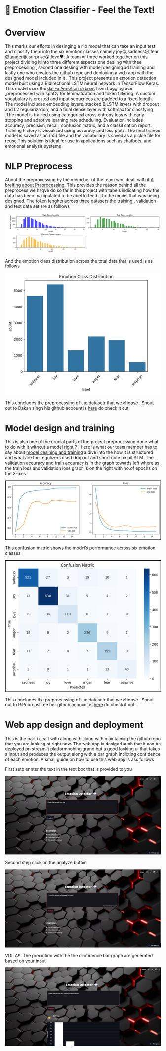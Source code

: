 # 🎯 Emotion Classifier - Feel the Text!
 
# Overview

This marks our efforts in desinging a nlp model that can take an input test and classify them into the six emotion classes namely joy😊,sadness😢,fear😨,anger😠,surprise😲,love❤️. A team of three worked together on this project dividing it into three different aspects one dealing with thee preprocessing , second one desling with model designing ad training and lastly one who creates the github repo and deploying a web app with the designed model included in it . This project presents an emotion detection model built using a Bidirectional LSTM neural network in TensorFlow Keras. This model uses the [dair-ai/emotion dataset](https://huggingface.co/datasets/dair-ai/emotion) from huggingface ,preprocessed with spaCy for lemmatization and token filtering. A custom vocabulary is created and input sequences are padded to a fixed length. The model includes embedding layers, stacked BiLSTM layers with dropout and L2 regularization, and a final dense layer with softmax for classfying .The model is trained using categorical cross entropy loss with early stopping and adaptive learning rate scheduling. Evaluation includes accuracy, precision, recall, confusion matrix, and a classification report. Training history is visualized using accuracy and loss plots. The final trained model is saved as an (h5) file and the vocabulary is saved as a pickle file for reuse.This solution is ideal for use in applications such as chatbots, and emotional analysis systems


# NLP Preprocess

About the preprocessing by the memeber of the team who dealt with it [A breifing about Preprocessing](https://docs.google.com/document/d/155r8F63NpeFQdOJJuy7jcSLpI0RqhAs02YyWSQBTnxo/edit?tab=t.0). This provides the reason behind all the preprocess we haqve do so far in this project with tabels indicating how the data has been manipulated to be abel to feed it to the model that was being designed. The token lenghts across three datasets the training , validation and test data set are as folllows


![Token lengths](https://github.com/Puneethv1357/EDP-0-to-ML/blob/da64b5109ced7cadf084392f6f9147c839cc68f0/images/Screenshot%202025-07-03%20175541.png)


And the emotion class distribution across the total data that is used is as follows 


![Class distribution](https://github.com/Puneethv1357/EDP-0-to-ML/blob/86409d940b51f171b79001fdcbe24773f5276487/images/emotion%20class%20distribution.png)

This concludes the preprocessing of the datasetr that we choose . Shout out to Daksh singh his github acoount is [here](https://github.com/D0905-ux) do check it out.

# Model design and training 
This is also one of the crucial parts of the project preprocessing done what to do with it without a model right ? . Here is what our team member has to say about [model desining and training](https://docs.google.com/document/d/1EOMEaN88uFxOhpIHro5SUKC20nWhUXK659GlZTBAy80/edit?addon_store&tab=t.0#heading=h.ilg8u4xwz13x) a dive into the how it is structured and what are the regulizers used dropout and short note on biLSTM. The validation accuracy and train accuracy is in the graph towards left where as the train loss and validation loss graph is on the right with no.of epochs on the X-axis

![graphs](https://github.com/Puneethv1357/EDP-0-to-ML/blob/0c86d4dabaadca4ba02e9e429bf0f5602b0d5e7d/images/plots.png)


This confusion matrix shows the model’s performance across six emotion classes 


![confusion matrix](https://github.com/Puneethv1357/EDP-0-to-ML/blob/725e9405409ec78d12d3168b55b70b46778a7ce8/images/Confusion%20matrix.png)

This concludes the preprocessing of the datasetr that we choose . Shout out to R.Poornashree her github acoount is [here](https://github.com/Poornasshreee) do check it out.

# Web app design and deployment 

This is the part i dealt with along with along with maintaining the github repo that you are looking at right now. The web app is desiged such that it can be deployed pn streamlit platformnohing grand but a good looking ui that takes a input and produces the output along with a bar graph indicting confidence of each emotion. A small guide on how to use this web app is ass follows 


First setp ennter the text in the text box that is provided to you


![entering test](https://github.com/Puneethv1357/EDP-0-to-ML/blob/48035de3199b40570c5997b846efbe4a27a8b79d/images/Entering%20text%20.png)


Second step click on the analyze button 


![analyze](https://github.com/Puneethv1357/EDP-0-to-ML/blob/48035de3199b40570c5997b846efbe4a27a8b79d/images/click%20analyze.png)


VOILA!!! The prediction with the the confidence bar graph are generated based on your input 


![prediction](https://github.com/Puneethv1357/EDP-0-to-ML/blob/6254e9706940a04701bc9d6185ce6278987fceb4/images/prediction.png)
